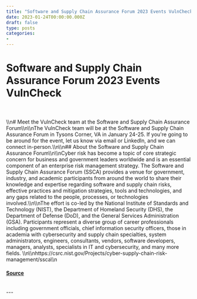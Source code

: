 ```yaml
---
title: "Software and Supply Chain Assurance Forum 2023 Events VulnCheck"
date: 2023-01-24T00:00:00.000Z
draft: false
type: posts
categories: 
- 
---
```

# Software and Supply Chain Assurance Forum 2023 Events VulnCheck

<br/>

<br/>
\\n# Meet the VulnCheck team at the Software and Supply Chain Assurance Forum\\n\\nThe VulnCheck team will be at the Software and Supply Chain Assurance Forum in Tysons Corner, VA in January 24-25. If you're going to be around for the event, let us know via email or LinkedIn, and we can connect in-person.\\n\\n## About the Software and Supply Chain Assurance Forum\\n\\nCyber risk has become a topic of core strategic concern for business and government leaders worldwide and is an essential component of an enterprise risk management strategy. The Software and Supply Chain Assurance Forum (SSCA) provides a venue for government, industry, and academic participants from around the world to share their knowledge and expertise regarding software and supply chain risks, effective practices and mitigation strategies, tools and technologies, and any gaps related to the people, processes, or technologies involved.\\n\\nThe effort is co-led by the National Institute of Standards and Technology (NIST), the Department of Homeland Security (DHS), the Department of Defense (DoD), and the General Services Administration (GSA). Participants represent a diverse group of career professionals including government officials, chief information security officers, those in academia with cybersecurity and supply chain specialties, system administrators, engineers, consultants, vendors, software developers, managers, analysts, specialists in IT and cybersecurity, and many more fields. \\n\\nhttps://csrc.nist.gov/Projects/cyber-supply-chain-risk-management/ssca\\n

#### [Source](https://vulncheck.com/blog/software-and-supply-chain-assurance-forum)

<br/>
---
